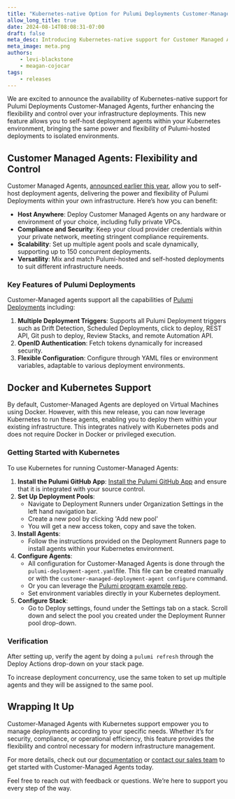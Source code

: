 ```yaml
---
title: "Kubernetes-native Option for Pulumi Deployments Customer-Managed Agents"
allow_long_title: true
date: 2024-08-14T08:08:31-07:00
draft: false
meta_desc: Introducing Kubernetes-native support for Customer Managed Agents in Pulumi Cloud for enhanced flexibility and control over your infrastructure deployments.
meta_image: meta.png
authors:
    - levi-blackstone
    - meagan-cojocar
tags:
    - releases
---
```


We are excited to announce the availability of Kubernetes-native support for Pulumi Deployments Customer-Managed Agents, further enhancing the flexibility and control over your infrastructure deployments. This new feature allows you to self-host deployment agents within your Kubernetes environment, bringing the same power and flexibility of Pulumi-hosted deployments to isolated environments.

## Customer Managed Agents: Flexibility and Control

Customer Managed Agents, [announced earlier this year](/blog/customer-managed-deployment-agents-launch), allow you to self-host deployment agents, delivering the power and flexibility of Pulumi Deployments within your own infrastructure. Here’s how you can benefit:

- **Host Anywhere**: Deploy Customer Managed Agents on any hardware or environment of your choice, including fully private VPCs.
- **Compliance and Security**: Keep your cloud provider credentials within your private network, meeting stringent compliance requirements.
- **Scalability**: Set up multiple agent pools and scale dynamically, supporting up to 150 concurrent deployments.
- **Versatility**: Mix and match Pulumi-hosted and self-hosted deployments to suit different infrastructure needs.

### Key Features of Pulumi Deployments

Customer-Managed agents support all the capabilities of [Pulumi Deployments](/docs/pulumi-cloud/deployments/) including:

1. **Multiple Deployment Triggers**: Supports all Pulumi Deployment triggers such as Drift Detection, Scheduled Deployments, click to deploy, REST API, Git push to deploy, Review Stacks, and remote Automation API.
2. **OpenID Authentication**: Fetch tokens dynamically for increased security.
3. **Flexible Configuration**: Configure through YAML files or environment variables, adaptable to various deployment environments.

## Docker and Kubernetes Support

By default, Customer-Managed Agents are deployed on Virtual Machines using Docker. However, with this new release, you can now leverage Kubernetes to run these agents, enabling you to deploy them within your existing infrastructure.  This integrates natively with Kubernetes pods and does not require Docker in Docker or privileged execution.

### Getting Started with Kubernetes

To use Kubernetes for running Customer-Managed Agents:

1. **Install the Pulumi GitHub App**: [Install the Pulumi GitHub App](/docs/iac/packages-and-automation/continuous-delivery/github-app) and ensure that it is integrated with your source control.
2. **Set Up Deployment Pools**:
   - Navigate to Deployment Runners under Organization Settings in the left hand navigation bar.
   - Create a new pool by clicking 'Add new pool'
   - You will get a new access token, copy and save the token.
3. **Install Agents**:
   - Follow the instructions provided on the Deployment Runners page to install agents within your Kubernetes environment.
4. **Configure Agents**:
   - All configuration for Customer-Managed Agents is done through the `pulumi-deployment-agent.yaml`file. This file can be created manually or with the `customer-managed-deployment-agent configure` command.
   - Or you can leverage the [Pulumi program example repo](https://github.com/pulumi/customer-managed-deployment-agent/tree/main/kubernetes).
   - Set environment variables directly in your Kubernetes deployment.
1. **Configure Stack**:
   - Go to Deploy settings, found under the Settings tab on a stack. Scroll down and select the pool you created under the Deployment Runner pool drop-down.

### Verification

After setting up, verify the agent by doing a `pulumi refresh` through the Deploy Actions drop-down on your stack page.

To increase deployment concurrency, use the same token to set up multiple agents and they will be assigned to the same pool.

## Wrapping It Up

Customer-Managed Agents with Kubernetes support empower you to manage deployments according to your specific needs. Whether it’s for security, compliance, or operational efficiency, this feature provides the flexibility and control necessary for modern infrastructure management.

For more details, check out our [documentation](/docs/pulumi-cloud/deployments/customer-managed-agents/#kubernetes) or [contact our sales team](/contact) to get started with Customer-Managed Agents today.

Feel free to reach out with feedback or questions. We’re here to support you every step of the way.
